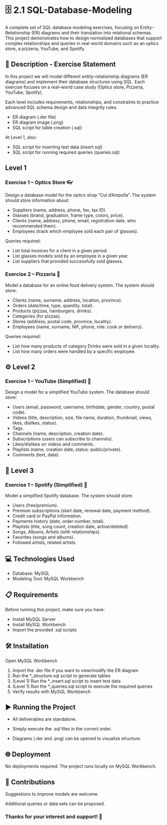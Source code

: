  # 🗄️ 2.1 SQL-Database-Modeling

A complete set of SQL database modeling exercises, focusing on Entity–Relationship (ER) diagrams and their translation into relational schemas. This project demonstrates how to design normalized databases that support complex relationships and queries in real-world domains such as an optics store, a pizzeria, YouTube, and Spotify.

## 📄 Description - Exercise Statement
In this project we will model different entity–relationship diagrams (ER diagrams) and implement their database structures using SQL. Each exercise focuses on a real–world case study (Optics store, Pizzeria, YouTube, Spotify).

Each level includes requirements, relationships, and constraints to practice advanced SQL schema design and data integrity rules.

- ER diagram (.der file)
- ER diagram image (.png)
- SQL script for table creation (.sql)

At Level 1, also:
- SQL script for inserting test data (insert.sql)
- SQL script for running required queries (queries.sql)

##  Level 1

### Exercise 1 – Optics Store 👓
Design a database model for the optics shop “Cul d’Ampolla”.
The system should store information about:

- Suppliers (name, address, phone, fax, tax ID).
- Glasses (brand, graduation, frame type, colors, price).
- Clients (name, address, phone, email, registration date, who recommended them).
- Employees (track which employee sold each pair of glasses).

Queries required:
- List total invoices for a client in a given period.
- List glasses models sold by an employee in a given year.
- List suppliers that provided successfully sold glasses.
### Exercise 2 – Pizzeria 🍕
Model a database for an online food delivery system.
The system should store:
- Clients (name, surname, address, location, province).
- Orders (date/time, type, quantity, total).
- Products (pizzas, hamburgers, drinks).
- Categories (for pizzas).
- Stores (address, postal code, province, locality).
- Employees (name, surname, NIF, phone, role: cook or delivery).

Queries required:
- List how many products of category Drinks were sold in a given locality.
- List how many orders were handled by a specific employee.

## ⚙️ Level 2
### Exercise 1 – YouTube (Simplified) 🎦
Design a model for a simplified YouTube system.
The database should store:
- Users (email, password, username, birthdate, gender, country, postal code).
- Videos (title, description, size, file name, duration, thumbnail, views, likes, dislikes, status).
- Tags.
- Channels (name, description, creation date).
- Subscriptions (users can subscribe to channels).
- Likes/dislikes on videos and comments.
- Playlists (name, creation date, status: public/private).
- Comments (text, date).

## 📱 Level 3
### Exercise 1 – Spotify (Simplified) 🎵
Model a simplified Spotify database.
The system should store:
- Users (free/premium).
- Premium subscriptions (start date, renewal date, payment method).
- Credit card or PayPal information.
- Payments history (date, order number, total).
- Playlists (title, song count, creation date, active/deleted).
- Songs, Albums, Artists (with relationships).
- Favorites (songs and albums).
- Followed artists, related artists.

## 💻 Technologies Used
- Database: MySQL
- Modeling Tool: MySQL Workbench

## 📋 Requirements
Before running this project, make sure you have:

- Install MySQL Server
- Install MySQL Workbench
- Import the provided .sql scripts

## 🛠️ Installation

Open MySQL Workbench

1. Import the .der file if you want to view/modify the ER diagram
2. Run the *_structure.sql script to generate tables
3. (Level 1) Run the *_insert.sql script to insert test data
4. (Level 1) Run the *_queries.sql script to execute the required queries
5. Verify results with MySQL Workbench

## ▶️ Running the Project

- All deliverables are standalone.

- Simply execute the .sql files in the correct order.

- Diagrams (.der and .png) can be opened to visualize structure.

## 🌐 Deployment

No deployments required.
The project runs locally on MySQL Workbench.

## 🤝 Contributions

Suggestions to improve models are welcome.

Additional queries or data sets can be proposed.


### Thanks for your interest and support! 🚀
